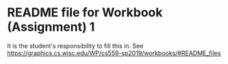# README file for Workbook (Assignment) 1

It is the student's responsibility to fill this in.
See <https://graphics.cs.wisc.edu/WP/cs559-sp2019/workbooks/#README_files>
